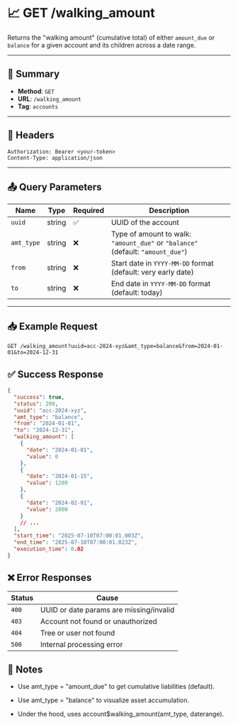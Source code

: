 # 📈 GET /walking_amount

Returns the "walking amount" (cumulative total) of either `amount_due` or `balance` for a given account and its children across a date range.

---

## 📌 Summary

- **Method**: `GET`
- **URL**: `/walking_amount`
- **Tag**: `accounts`

---

## 🔐 Headers

```
Authorization: Bearer <your-token>
Content-Type: application/json
```

---

## 📤 Query Parameters

| Name        | Type   | Required | Description                                                                    |
|-------------|--------|----------|--------------------------------------------------------------------------------|
| `uuid`      | string | ✅       | UUID of the account                                                            |
| `amt_type`  | string | ❌       | Type of amount to walk: `"amount_due"` or `"balance"` (default: `"amount_due"`) |
| `from`      | string | ❌       | Start date in `YYYY-MM-DD` format (default: very early date)                  |
| `to`        | string | ❌       | End date in `YYYY-MM-DD` format (default: today)                              |

---

## 📥 Example Request

```
GET /walking_amount?uuid=acc-2024-xyz&amt_type=balance&from=2024-01-01&to=2024-12-31
```
## ✅ Success Response

```json
{
  "success": true,
  "status": 200,
  "uuid": "acc-2024-xyz",
  "amt_type": "balance",
  "from": "2024-01-01",
  "to": "2024-12-31",
  "walking_amount": [
    {
      "date": "2024-01-01",
      "value": 0
    },
    {
      "date": "2024-01-15",
      "value": 1200
    },
    {
      "date": "2024-02-01",
      "value": 2000
    }
    // ...
  ],
  "start_time": "2025-07-10T07:00:01.003Z",
  "end_time": "2025-07-10T07:00:01.023Z",
  "execution_time": 0.02
}
```
## ❌ Error Responses

| Status | Cause                                   |
| ------ | --------------------------------------- |
| `400`  | UUID or date params are missing/invalid |
| `403`  | Account not found or unauthorized       |
| `404`  | Tree or user not found                  |
| `500`  | Internal processing error               |


## 🧠 Notes
- Use amt_type = "amount_due" to get cumulative liabilities (default).

- Use amt_type = "balance" to visualize asset accumulation.

- Under the hood, uses account$walking_amount(amt_type, daterange).
